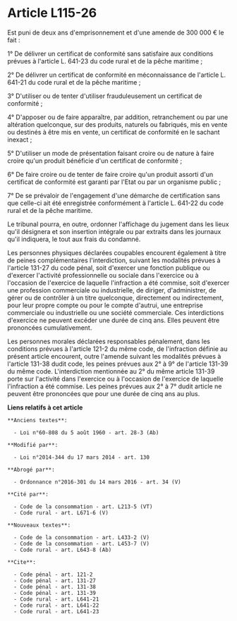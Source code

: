 # Article L115-26

Est puni de deux ans d'emprisonnement et d'une amende de 300 000 € le fait : 

1° De délivrer un certificat de conformité sans satisfaire aux conditions prévues à l'article L. 641-23 du code rural et de
la pêche maritime ; 

2° De délivrer un certificat de conformité en méconnaissance de l'article L. 641-21 du code rural et de la pêche maritime ; 

3° D'utiliser ou de tenter d'utiliser frauduleusement un certificat de conformité ; 

4° D'apposer ou de faire apparaître, par addition, retranchement ou par une altération quelconque, sur des produits, naturels
ou fabriqués, mis en vente ou destinés à être mis en vente, un certificat de conformité en le sachant inexact ; 

5° D'utiliser un mode de présentation faisant croire ou de nature à faire croire qu'un produit bénéficie d'un certificat de
conformité ; 

6° De faire croire ou de tenter de faire croire qu'un produit assorti d'un certificat de conformité est garanti par l'Etat ou
par un organisme public ; 

7° De se prévaloir de l'engagement d'une démarche de certification sans que celle-ci ait été enregistrée conformément à
l'article L. 641-22 du code rural et de la pêche maritime. 

Le tribunal pourra, en outre, ordonner l'affichage du jugement dans les lieux qu'il désignera et son insertion intégrale ou
par extraits dans les journaux qu'il indiquera, le tout aux frais du condamné. 

Les personnes physiques déclarées coupables encourent également à titre de peines complémentaires l'interdiction, suivant les
modalités prévues à l'article 131-27 du code pénal, soit d'exercer une fonction publique ou d'exercer l'activité
professionnelle ou sociale dans l'exercice ou à l'occasion de l'exercice de laquelle l'infraction a été commise, soit
d'exercer une profession commerciale ou industrielle, de diriger, d'administrer, de gérer ou de contrôler à un titre
quelconque, directement ou indirectement, pour leur propre compte ou pour le compte d'autrui, une entreprise commerciale ou
industrielle ou une société commerciale. Ces interdictions d'exercice ne peuvent excéder une durée de cinq ans. Elles peuvent
être prononcées cumulativement. 

Les personnes morales déclarées responsables pénalement, dans les conditions prévues à l'article 121-2 du même code, de
l'infraction définie au présent article encourent, outre l'amende suivant les modalités prévues à l'article 131-38 dudit
code, les peines prévues aux 2° à 9° de l'article 131-39 du même code. L'interdiction mentionnée au 2° du même article 131-39
porte sur l'activité dans l'exercice ou à l'occasion de l'exercice de laquelle l'infraction a été commise. Les peines prévues
aux 2° à 7° dudit article ne peuvent être prononcées que pour une durée de cinq ans au plus.

**Liens relatifs à cet article**

	**Anciens textes**:

	  - Loi n°60-808 du 5 août 1960 - art. 28-3 (Ab)

	**Modifié par**:

	  - Loi n°2014-344 du 17 mars 2014 - art. 130

	**Abrogé par**:

	  - Ordonnance n°2016-301 du 14 mars 2016 - art. 34 (V)

	**Cité par**:

	  - Code de la consommation - art. L213-5 (VT)
	  - Code rural - art. L671-6 (V)

	**Nouveaux textes**:

	  - Code de la consommation - art. L433-2 (V)
	  - Code de la consommation - art. L453-7 (V)
	  - Code rural - art. L643-8 (Ab)

	**Cite**:

	  - Code pénal - art. 121-2
	  - Code pénal - art. 131-27
	  - Code pénal - art. 131-38
	  - Code pénal - art. 131-39
	  - Code rural - art. L641-21
	  - Code rural - art. L641-22
	  - Code rural - art. L641-23
